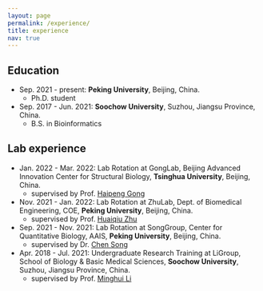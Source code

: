 ```yaml
---
layout: page
permalink: /experience/
title: experience
nav: true
---
```


## Education

* Sep. 2021 - present: **Peking University**, Beijing, China.
  * Ph.D. student
* Sep. 2017 - Jun. 2021: **Soochow University**, Suzhou, Jiangsu Province, China.
  * B.S. in Bioinformatics

## Lab experience

* Jan. 2022 - Mar. 2022: Lab Rotation at GongLab, Beijing Advanced Innovation Center for Structural Biology, **Tsinghua University**, Beijing, China.
  * supervised by Prof. [Haipeng Gong](mailto:hgong@tsinghua.edu.cn)
* Nov. 2021 - Jan. 2022: Lab Rotation at ZhuLab, Dept. of Biomedical Engineering, COE, **Peking University**, Beijing, China.
  * supervised by Prof. [Huaiqiu Zhu](mailto:hqzhu@pku.edu.cn)
* Sep. 2021 - Nov. 2021: Lab Rotation at SongGroup, Center for Quantitative Biology, AAIS, **Peking University**, Beijing, China.
  * supervised by Dr. [Chen Song](mailto:c.song@pku.edu.cn)
* Apr. 2018 - Jul. 2021: Undergraduate Research Training at LiGroup, School of Biology & Basic Medical Sciences, **Soochow University**, Suzhou, Jiangsu Province, China.
  * supervised by Prof. [Minghui Li](mailto:minghui.li@suda.edu.cn)
